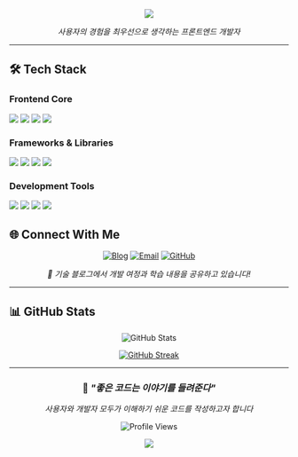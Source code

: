 <div align="center">
  <img src="https://capsule-render.vercel.app/api?type=waving&color=0:4A90E2,100:7B68EE&height=200&text=Minjun%20Kim&animation=fadeIn&fontColor=ffffff&fontSize=50&fontAlign=70&fontAlignY=40" />
</div>

<div align="center">
  <p>
    <em>사용자의 경험을 최우선으로 생각하는 프론트엔드 개발자</em><br>
  </p>
</div>

---

## 🛠️ Tech Stack

### **Frontend Core**

<div>
  <img src="https://img.shields.io/badge/HTML5-E34F26?style=for-the-badge&logo=HTML5&logoColor=white">
  <img src="https://img.shields.io/badge/CSS3-1572B6?style=for-the-badge&logo=CSS3&logoColor=white">
  <img src="https://img.shields.io/badge/JavaScript-F7DF1E?style=for-the-badge&logo=JavaScript&logoColor=black">
  <img src="https://img.shields.io/badge/TypeScript-3178C6?style=for-the-badge&logo=TypeScript&logoColor=white">
</div>

### **Frameworks & Libraries**

<div>
  <img src="https://img.shields.io/badge/React-61DAFB?style=for-the-badge&logo=React&logoColor=black">
  <img src="https://img.shields.io/badge/Next.js-000000?style=for-the-badge&logo=Next.js&logoColor=white">
  <img src="https://img.shields.io/badge/Zustand-FF6B6B?style=for-the-badge&logo=Zustand&logoColor=white">
  <img src="https://img.shields.io/badge/TanStack Query-FF4154?style=for-the-badge&logo=React Query&logoColor=white">
</div>

### **Development Tools**

<div>
  <img src="https://img.shields.io/badge/Git-F05032?style=for-the-badge&logo=Git&logoColor=white">
  <img src="https://img.shields.io/badge/GitHub-181717?style=for-the-badge&logo=GitHub&logoColor=white">
  <img src="https://img.shields.io/badge/MSW-FF6A33?style=for-the-badge&logo=Mock Service Worker&logoColor=white">
  <img src="https://img.shields.io/badge/React Hook Form-EC5990?style=for-the-badge&logo=React Hook Form&logoColor=white">
</div>

## 🌐 Connect With Me

<div align="center">
  
[![Blog](https://img.shields.io/badge/Tech_Blog-000000?style=for-the-badge&logo=Tistory&logoColor=white)](https://jun-coding.tistory.com)
[![Email](https://img.shields.io/badge/Email-EA4335?style=for-the-badge&logo=Gmail&logoColor=white)](mailto:alswns1285@gmail.com)
[![GitHub](https://img.shields.io/badge/GitHub-181717?style=for-the-badge&logo=GitHub&logoColor=white)](https://github.com/mj0107)

_📝 기술 블로그에서 개발 여정과 학습 내용을 공유하고 있습니다!_

</div>

---

## 📊 GitHub Stats

<div align="center">
  
![GitHub Stats](https://github-readme-stats.vercel.app/api?username=mj0107&show_icons=true&theme=tokyonight&hide_border=true&bg_color=0D1117&title_color=4A90E2&icon_color=7B68EE&text_color=C9D1D9)

<a href="https://git.io/streak-stats"><img src="https://streak-stats.demolab.com?user=mj0107&theme=dark&locale=ko" alt="GitHub Streak" /></a>

</div>

---

<div align="center">
  
### 💭 *"좋은 코드는 이야기를 들려준다"*
*사용자와 개발자 모두가 이해하기 쉬운 코드를 작성하고자 합니다*

![Profile Views](https://komarev.com/ghpvc/?username=mj0107&color=4A90E2&style=for-the-badge)

</div>

<div align="center">
  <img src="https://capsule-render.vercel.app/api?type=waving&color=0:4A90E2,100:7B68EE&height=120&section=footer" />
</div>
